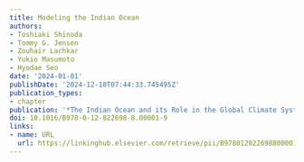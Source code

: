 ```yaml
---
title: Modeling the Indian Ocean
authors:
- Toshiaki Shinoda
- Tommy G. Jensen
- Zouhair Lachkar
- Yukio Masumoto
- Hyodae Seo
date: '2024-01-01'
publishDate: '2024-12-18T07:44:33.745495Z'
publication_types:
- chapter
publication: '*The Indian Ocean and its Role in the Global Climate System*'
doi: 10.1016/B978-0-12-822698-8.00001-9
links:
- name: URL
  url: https://linkinghub.elsevier.com/retrieve/pii/B9780128226988000019
---
```

